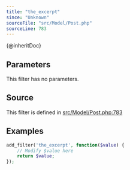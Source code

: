 ```yaml
---
title: "the_excerpt"
since: "Unknown"
sourceFile: "src/Model/Post.php"
sourceLine: 783
---
```



{@inheritDoc}

## Parameters

This filter has no parameters.




## Source

This filter is defined in [src/Model/Post.php:783](https://github.com/wp-graphql/wp-graphql/blob/develop/src/Model/Post.php#L783)


## Examples

```php
add_filter('the_excerpt', function($value) {
    // Modify $value here
    return $value;
});
```